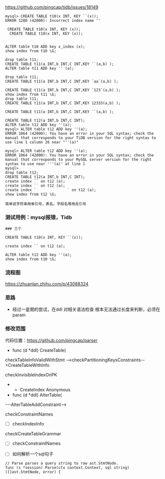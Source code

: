 https://github.com/pingcap/tidb/issues/18149



```mysql
mysql> CREATE TABLE t10(x INT, KEY ``(x));
ERROR 1280 (42000): Incorrect index name ''

 CREATE TABLE t10(x INT, KEY (x));
  CREATE TABLE t10(x INT, KEY (x));
  

ALTER table t10 ADD key x_index (x);
show index from t10 \G;

drop table t11;
CREATE TABLE t11(a INT,b INT,C INT,KEY ``(a,b) );
ALTER table t11 ADD key '' (a);

drop table t11;
CREATE TABLE t11(a INT,b INT,C INT,KEY `aa`(a,b) );

CREATE TABLE t11(a INT,b INT,C INT,KEY `123`(a,b) );
show index from t11 \G;
drop table t11;
CREATE TABLE t11(a INT,b INT,C INT,KEY 12333(a,b) );

CREATE TABLE t11(a INT,b INT,C INT,KEY ``(a,b) );

CREATE TABLE t12(a INT,b INT,C INT);
ALTER table t12 ADD key ''(a);
mysql> ALTER table t12 ADD key ''(a);
ERROR 1064 (42000): You have an error in your SQL syntax; check the manual that corresponds to your TiDB version for the right syntax to use line 1 column 26 near "''(a)" 

mysql> ALTER table t12 ADD key ''(a);
ERROR 1064 (42000): You have an error in your SQL syntax; check the manual that corresponds to your MySQL server version for the right syntax to use near '''(a)' at line 1
mysql> 
drop table t12;
CREATE TABLE t12(a INT,b INT,C INT);
create index `` on t12 (a);
create index `` on t12 (a);
create index `              ` on t12 (a);
show index from t12 \G;

简单说字符串用单引号，表名，字段名等用反引号

```



### 测试用例：mysql报错，Tidb

~~~mysql
### 三个

CREATE TABLE t10(x INT, KEY ``(x));

create index `` on t12 (a);

ALTER table t12 ADD key ''(a);
show index from t10 \G;
~~~

### 流程图

https://zhuanlan.zhihu.com/p/43088324



### 思路

- 经过一星期的尝试，在ddl 对相关语法检查 根本无法通过长度来判断，必须在param

### 修改范围



代码位置：https://github.com/pingcap/parser





- func (d *ddl) CreateTable(


checkTableInfoValidWithStmt -->checkPartitioningKeysConstraints-->CreateTableWithInfo

checkInvisibleIndexOnPK

- - CreateIndex  Anonymous
- func (d *ddl) AlterTable(

 ---AlterTableAddConstraint-->



 checkConstraintNames



- [ ] checkIndexInfo



checkCreateTableGrammar

- [ ] checkConstraintNames



- [ ] 如何解析一个sql句子

~~~
// Parse parses a query string to raw ast.StmtNode.
func (s *session) Parse(ctx context.Context, sql string) ([]ast.StmtNode, error) {
~~~

